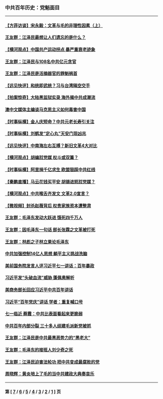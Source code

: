 ### 中共百年历史：党魁面目
---
#### [【方菲访谈】宋永毅：文革与毛的非理性因素（上）](../../pages/nf1176107/n13469956.md?06160430) 
#### [王友群：江泽民最想让人们遗忘的是什么？](../../pages/nf1176107/n13408949.md?06160430) 
#### [【横河观点】中国共产运动拐点 暴严重衰老迹象](../../pages/nf1176107/n13388333.md?06160430) 
#### [王友群：江泽民与108名中共亿元贪官](../../pages/nf1176107/n13352358.md?06160430) 
#### [王友群：江泽民是活摘器官的罪魁祸首](../../pages/nf1176107/n13336903.md?06160430) 
#### [【远见快评】和统即武统？习与台湾隔空交手](../../pages/nf1176107/n13297739.md?06160430) 
#### [【拍案惊奇】大陆黑监狱实录 海外揭中共成潮流](../../pages/nf1176107/n13288853.md?06160430) 
#### [澳中文媒体主编谈马克思主义如何毒害中国](../../pages/nf1176107/n13257387.md?06160430) 
#### [【时事纵横】金人庆短命？中共元老长寿引关注](../../pages/nf1176107/n13217934.md?06160430) 
#### [【时事纵横】刘鹤发“定心丸”天安门现凶兆](../../pages/nf1176107/n13215416.md?06160430) 
#### [【远见快评】中南海左右互搏？新旧文革4大对比](../../pages/nf1176107/n13214745.md?06160430) 
#### [【横河观点】胡编怼党媒 权斗或双簧？](../../pages/nf1176107/n13210864.md?06160430) 
#### [【时事纵横】阿里捐千亿求生 欧盟狠踩中共红线](../../pages/nf1176107/n13206431.md?06160430) 
#### [【秦鹏直播】马云花钱买平安 胡锡进怒怼党媒？](../../pages/nf1176107/n13206392.md?06160430) 
#### [【横河观点】中共喉舌齐发文 文革2.0宣言？](../../pages/nf1176107/n13201248.md?06160430) 
#### [【微视频】封杀赵薇背后 权贵家族资本遭整肃](../../pages/nf1176107/n13197798.md?06160430) 
#### [王友群：毛泽东发动大跃进 饿死四千万人](../../pages/nf1176107/n13177158.md?06160430) 
#### [王友群：因毛泽东一句话 部长张霖之文革被打死](../../pages/nf1176107/n13161711.md?06160430) 
#### [王友群：林彪之子林立果论毛泽东](../../pages/nf1176107/n13128622.md?06160430) 
#### [中共加强控制14亿人思想 躺平主义挑战洗脑](../../pages/nf1176107/n13094299.md?06160430) 
#### [美前国务院发言人评习近平七一讲话：百年暴政](../../pages/nf1176107/n13066986.md?06160430) 
#### [习近平发“头破血流”威胁 蓬佩奥解析](../../pages/nf1176107/n13063604.md?06160430) 
#### [美商务部长回应习近平中共百年讲话](../../pages/nf1176107/n13062903.md?06160430) 
#### [习近平“百年党庆”讲话 学者：重复喊口号](../../pages/nf1176107/n13061411.md?06160430) 
#### [七一临近 蔡霞：中共比表面看起来更脆弱](../../pages/nf1176107/n13056418.md?06160430) 
#### [中共百年内部分裂 三十多人组建毛派新党被抓](../../pages/nf1176107/n13044023.md?06160430) 
#### [王友群：江泽民是中共最黑恶势力的“黑老大”](../../pages/nf1176107/n13022180.md?06160430) 
#### [王友群：毛泽东的接班人刘少奇之死](../../pages/nf1176107/n12991772.md?06160430) 
#### [王友群：江泽民迫害法轮功 把中共变成最腐败的党](../../pages/nf1176107/n12947347.md?06160430) 
#### [周晓辉：黄炎培上了毛的当中共建政大典奏哀乐](../../pages/nf1176107/n12942780.md?06160430) 

---
#### 第 [ [7](./7.md?06160430) / [6](./6.md?06160430) / [5](./5.md?06160430) / [4](./4.md?06160430) / [3](./3.md?06160430) / [2](./2.md?06160430) / [1](./1.md?06160430) ] 页

